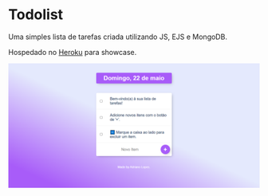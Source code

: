 # Todolist

Uma simples lista de tarefas criada utilizando JS, EJS e MongoDB.

Hospedado no [Heroku](https://thawing-shore-70324.herokuapp.com) para showcase. 

![Todolist Screenshot](sample/app-screenshot.png?raw=true "App Screenshot")
